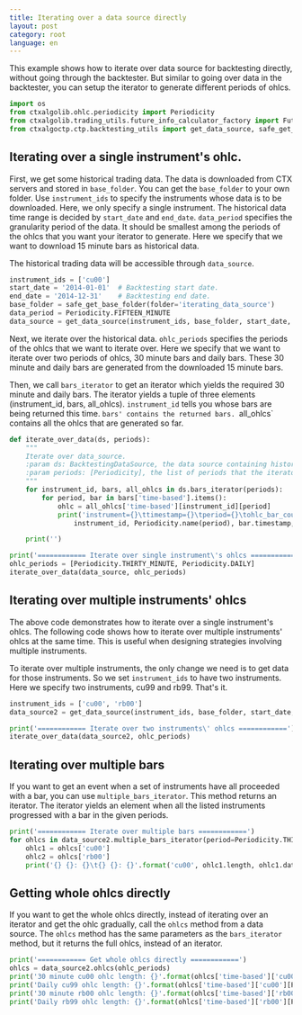 ```yaml
---
title: Iterating over a data source directly
layout: post
category: root
language: en
---
```


This example shows how to iterate over data source for backtesting directly, without going through the backtester.
But similar to going over data in the backtester, you can setup the iterator to generate different periods of ohlcs.

```python
import os
from ctxalgolib.ohlc.periodicity import Periodicity
from ctxalgolib.trading_utils.future_info_calculator_factory import FutureInfoCalculatorFactory
from ctxalgoctp.ctp.backtesting_utils import get_data_source, safe_get_base_folder

```

## Iterating over a single instrument's ohlc.

First, we get some historical trading data. The data is downloaded from CTX servers and stored in `base_folder`.
You can get the `base_folder` to your own folder. Use `instrument_ids` to specify the instruments whose data
is to be downloaded. Here, we only specify a single instrument. The historical data time range is decided by
`start_date` and `end_date`. `data_period` specifies the granularity period of the data. It should be smallest
among the periods of the ohlcs that you want your iterator to generate. Here we specify
that we want to download 15 minute bars as historical data.

The historical trading data will be accessible through `data_source`.

```python
instrument_ids = ['cu00']
start_date = '2014-01-01'  # Backtesting start date.
end_date = '2014-12-31'    # Backtesting end date.
base_folder = safe_get_base_folder(folder='iterating_data_source')
data_period = Periodicity.FIFTEEN_MINUTE
data_source = get_data_source(instrument_ids, base_folder, start_date, end_date, data_period)
```

Next, we iterate over the historical data. `ohlc_periods` specifies the periods of the ohlcs that we want
to iterate over. Here we specify that we want to iterate over two periods of ohlcs, 30 minute bars and daily bars.
These 30 minute and daily bars are generated from the downloaded 15 minute bars.

Then, we call `bars_iterator` to get an iterator which yields the required 30 minute and daily bars. The iterator yields
a tuple of three elements (instrument_id, bars, all_ohlcs). `instrument_id` tells you whose bars are being returned
this time. `bars' contains the returned bars. `all_ohlcs` contains all the ohlcs that are generated so far.

```python
def iterate_over_data(ds, periods):
    """
    Iterate over data_source.
    :param ds: BacktestingDataSource, the data source containing historical trading data.
    :param periods: [Periodicity], the list of periods that the iterator should generate ohlcs for.
    """
    for instrument_id, bars, all_ohlcs in ds.bars_iterator(periods):
        for period, bar in bars['time-based'].items():
            ohlc = all_ohlcs['time-based'][instrument_id][period]
            print('instrument={}\ttimestamp={}\tperiod={}\tohlc_bar_count={}'.format(
                instrument_id, Periodicity.name(period), bar.timestamp, ohlc.length))

    print('')

print('============ Iterate over single instrument\'s ohlcs ============')
ohlc_periods = [Periodicity.THIRTY_MINUTE, Periodicity.DAILY]
iterate_over_data(data_source, ohlc_periods)
```

## Iterating over multiple instruments' ohlcs

The above code demonstrates how to iterate over a single instrument's ohlcs. The following code shows how to
iterate over multiple instruments' ohlcs at the same time. This is useful when designing strategies involving
multiple instruments.

To iterate over multiple instruments, the only change we need is to get data for those instruments. So we
set `instrument_ids` to have two instruments. Here we specify two instruments, cu99 and rb99. That's it.

```python
instrument_ids = ['cu00', 'rb00']
data_source2 = get_data_source(instrument_ids, base_folder, start_date, end_date, data_period)

print('============ Iterate over two instruments\' ohlcs ============')
iterate_over_data(data_source2, ohlc_periods)
```

## Iterating over multiple bars

If you want to get an event when a set of instruments have all proceeded with a bar,
you can use `multiple_bars_iterator`. This method returns an iterator. The iterator yields an element
when all the listed instruments progressed with a bar in the given periods.


```python
print('============ Iterate over multiple bars ============')
for ohlcs in data_source2.multiple_bars_iterator(period=Periodicity.THIRTY_MINUTE, instrument_ids=['cu00', 'rb00']):
    ohlc1 = ohlcs['cu00']
    ohlc2 = ohlcs['rb00']
    print('{} {}: {}\t{} {}: {}'.format('cu00', ohlc1.length, ohlc1.dates[-1], 'rb00', ohlc2.length, ohlc2.dates[-1]))

```

## Getting whole ohlcs directly

If you want to get the whole ohlcs directly, instead of iterating over an iterator and get the ohlc gradually,
call the `ohlcs` method from a data source. The `ohlcs` method has the same parameters as the `bars_iterator` method,
but it returns the full ohlcs, instead of an iterator.

```python
print('============ Get whole ohlcs directly ============')
ohlcs = data_source2.ohlcs(ohlc_periods)
print('30 minute cu00 ohlc length: {}'.format(ohlcs['time-based']['cu00'][Periodicity.THIRTY_MINUTE].length))
print('Daily cu99 ohlc length: {}'.format(ohlcs['time-based']['cu00'][Periodicity.DAILY].length))
print('30 minute rb00 ohlc length: {}'.format(ohlcs['time-based']['rb00'][Periodicity.THIRTY_MINUTE].length))
print('Daily rb99 ohlc length: {}'.format(ohlcs['time-based']['rb00'][Periodicity.DAILY].length))


```
